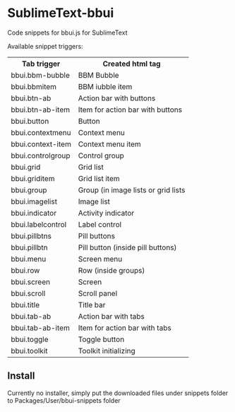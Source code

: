 SublimeText-bbui
================

Code snippets for bbui.js for SublimeText

Available snippet triggers:

<table>
	<tr>
		<th>Tab trigger</th>
		<th>Created html tag</th>
	</tr>
	<tr>
		<td>bbui.bbm-bubble</td>
		<td>BBM Bubble</td>
	</tr>
	<tr>
		<td>bbui.bbmitem</td>
		<td>BBM iubble item</td>
	</tr>
	<tr>
		<td>bbui.btn-ab</td>
		<td>Action bar with buttons</td>
	</tr>
	<tr>
		<td>bbui.btn-ab-item</td>
		<td>Item for action bar with buttons</td>
	</tr>
	<tr>
		<td>bbui.button</td>
		<td>Button</td>
	</tr>
	<tr>
		<td>bbui.contextmenu</td>
		<td>Context menu</td>
	</tr>
	<tr>
		<td>bbui.context-item</td>
		<td>Context menu item</td>
	</tr>
	<tr>
		<td>bbui.controlgroup</td>
		<td>Control group</td>
	</tr>
	<tr>
		<td>bbui.grid</td>
		<td>Grid list</td>
	</tr>
	<tr>
		<td>bbui.griditem</td>
		<td>Grid list item</td>
	</tr>
	<tr>
		<td>bbui.group</td>
		<td>Group (in image lists or grid lists</td>
	</tr>
	<tr>
		<td>bbui.imagelist</td>
		<td>Image list</td>
	</tr>
	<tr>
		<td>bbui.indicator</td>
		<td>Activity indicator</td>
	</tr>
	<tr>
		<td>bbui.labelcontrol</td>
		<td>Label control</td>
	</tr>
	<tr>
		<td>bbui.pillbtns</td>
		<td>Pill buttons</td>
	</tr>
	<tr>
		<td>bbui.pillbtn</td>
		<td>Pill button (inside pill buttons)</td>
	</tr>
	<tr>
		<td>bbui.menu</td>
		<td>Screen menu</td>
	</tr>
	<tr>
		<td>bbui.row</td>
		<td>Row (inside groups)</td>
	</tr>
	<tr>
		<td>bbui.screen</td>
		<td>Screen</td>
	</tr>
	<tr>
		<td>bbui.scroll</td>
		<td>Scroll panel</td>
	</tr>
	<tr>
		<td>bbui.title</td>
		<td>Title bar</td>
	</tr>
	<tr>
		<td>bbui.tab-ab</td>
		<td>Action bar with tabs</td>
	</tr>
	<tr>
		<td>bbui.tab-ab-item</td>
		<td>Item for action bar with tabs</td>
	</tr>
	<tr>
		<td>bbui.toggle</td>
		<td>Toggle button</td>
	</tr>
	<tr>
		<td>bbui.toolkit</td>
		<td>Toolkit initializing</td>
	</tr>
</table>


Install
-------

Currently no installer, simply put the downloaded files under snippets folder to  Packages/User/bbui-snippets folder
